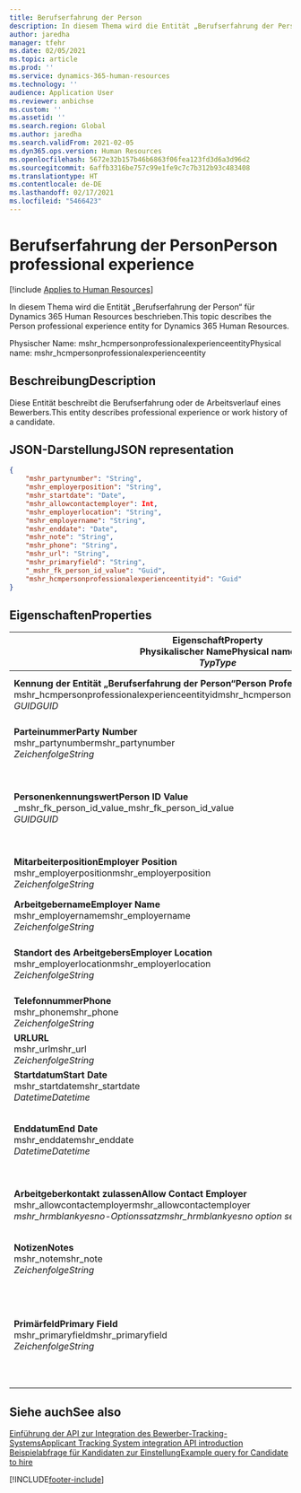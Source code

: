 ```yaml
---
title: Berufserfahrung der Person
description: In diesem Thema wird die Entität „Berufserfahrung der Person“ für Dynamics 365 Human Resources beschrieben.
author: jaredha
manager: tfehr
ms.date: 02/05/2021
ms.topic: article
ms.prod: ''
ms.service: dynamics-365-human-resources
ms.technology: ''
audience: Application User
ms.reviewer: anbichse
ms.custom: ''
ms.assetid: ''
ms.search.region: Global
ms.author: jaredha
ms.search.validFrom: 2021-02-05
ms.dyn365.ops.version: Human Resources
ms.openlocfilehash: 5672e32b157b46b6863f06fea123fd3d6a3d96d2
ms.sourcegitcommit: 6affb3316be757c99e1fe9c7c7b312b93c483408
ms.translationtype: HT
ms.contentlocale: de-DE
ms.lasthandoff: 02/17/2021
ms.locfileid: "5466423"
---
```

# <a name="person-professional-experience"></a><span data-ttu-id="8ed3c-103">Berufserfahrung der Person</span><span class="sxs-lookup"><span data-stu-id="8ed3c-103">Person professional experience</span></span>

[!include [Applies to Human Resources](../includes/applies-to-hr.md)]

<span data-ttu-id="8ed3c-104">In diesem Thema wird die Entität „Berufserfahrung der Person“ für Dynamics 365 Human Resources beschrieben.</span><span class="sxs-lookup"><span data-stu-id="8ed3c-104">This topic describes the Person professional experience entity for Dynamics 365 Human Resources.</span></span>

<span data-ttu-id="8ed3c-105">Physischer Name: mshr_hcmpersonprofessionalexperienceentity</span><span class="sxs-lookup"><span data-stu-id="8ed3c-105">Physical name: mshr_hcmpersonprofessionalexperienceentity</span></span>

## <a name="description"></a><span data-ttu-id="8ed3c-106">Beschreibung</span><span class="sxs-lookup"><span data-stu-id="8ed3c-106">Description</span></span>

<span data-ttu-id="8ed3c-107">Diese Entität beschreibt die Berufserfahrung oder de Arbeitsverlauf eines Bewerbers.</span><span class="sxs-lookup"><span data-stu-id="8ed3c-107">This entity describes professional experience or work history of a candidate.</span></span>

## <a name="json-representation"></a><span data-ttu-id="8ed3c-108">JSON-Darstellung</span><span class="sxs-lookup"><span data-stu-id="8ed3c-108">JSON representation</span></span>

```json
{
    "mshr_partynumber": "String",
    "mshr_employerposition": "String",
    "mshr_startdate": "Date",
    "mshr_allowcontactemployer": Int,
    "mshr_employerlocation": "String",
    "mshr_employername": "String",
    "mshr_enddate": "Date",
    "mshr_note": "String",
    "mshr_phone": "String",
    "mshr_url": "String",
    "mshr_primaryfield": "String",
    "_mshr_fk_person_id_value": "Guid",
    "mshr_hcmpersonprofessionalexperienceentityid": "Guid"
}
```

## <a name="properties"></a><span data-ttu-id="8ed3c-109">Eigenschaften</span><span class="sxs-lookup"><span data-stu-id="8ed3c-109">Properties</span></span>

| <span data-ttu-id="8ed3c-110">Eigenschaft</span><span class="sxs-lookup"><span data-stu-id="8ed3c-110">Property</span></span><br><span data-ttu-id="8ed3c-111">**Physikalischer Name**</span><span class="sxs-lookup"><span data-stu-id="8ed3c-111">**Physical name**</span></span><br><span data-ttu-id="8ed3c-112">**_Typ_**</span><span class="sxs-lookup"><span data-stu-id="8ed3c-112">**_Type_**</span></span> | <span data-ttu-id="8ed3c-113">Verwenden</span><span class="sxs-lookup"><span data-stu-id="8ed3c-113">Use</span></span> | <span data-ttu-id="8ed3c-114">Beschreibung</span><span class="sxs-lookup"><span data-stu-id="8ed3c-114">Description</span></span> |
| --- | --- | --- |
| <span data-ttu-id="8ed3c-115">**Kennung der Entität „Berufserfahrung der Person“**</span><span class="sxs-lookup"><span data-stu-id="8ed3c-115">**Person Professional Experience Entity ID**</span></span><br><span data-ttu-id="8ed3c-116">mshr_hcmpersonprofessionalexperienceentityid</span><span class="sxs-lookup"><span data-stu-id="8ed3c-116">mshr_hcmpersonprofessionalexperienceentityid</span></span><br><span data-ttu-id="8ed3c-117">*GUID*</span><span class="sxs-lookup"><span data-stu-id="8ed3c-117">*GUID*</span></span> | <span data-ttu-id="8ed3c-118">Schreibgeschützt</span><span class="sxs-lookup"><span data-stu-id="8ed3c-118">Read-only</span></span><br><span data-ttu-id="8ed3c-119">Erforderlich</span><span class="sxs-lookup"><span data-stu-id="8ed3c-119">Required</span></span> | <span data-ttu-id="8ed3c-120">Vom System generierter eindeutiger Bezeichner für den Entitätsdatensatz.</span><span class="sxs-lookup"><span data-stu-id="8ed3c-120">System-generated unique identifier for the entity record.</span></span> |
| <span data-ttu-id="8ed3c-121">**Parteinummer**</span><span class="sxs-lookup"><span data-stu-id="8ed3c-121">**Party Number**</span></span><br><span data-ttu-id="8ed3c-122">mshr_partynumber</span><span class="sxs-lookup"><span data-stu-id="8ed3c-122">mshr_partynumber</span></span><br><span data-ttu-id="8ed3c-123">*Zeichenfolge*</span><span class="sxs-lookup"><span data-stu-id="8ed3c-123">*String*</span></span> | <span data-ttu-id="8ed3c-124">Lesen/Schreiben</span><span class="sxs-lookup"><span data-stu-id="8ed3c-124">Read/write</span></span><br><span data-ttu-id="8ed3c-125">Erforderlich</span><span class="sxs-lookup"><span data-stu-id="8ed3c-125">Required</span></span> | <span data-ttu-id="8ed3c-126">Der eindeutige Bezeichner des Personendatensatzes für den Kandidaten.</span><span class="sxs-lookup"><span data-stu-id="8ed3c-126">Unique identifier of the person record for the candidate.</span></span> |
| <span data-ttu-id="8ed3c-127">**Personenkennungswert**</span><span class="sxs-lookup"><span data-stu-id="8ed3c-127">**Person ID Value**</span></span><br><span data-ttu-id="8ed3c-128">_mshr_fk_person_id_value</span><span class="sxs-lookup"><span data-stu-id="8ed3c-128">_mshr_fk_person_id_value</span></span><br><span data-ttu-id="8ed3c-129">*GUID*</span><span class="sxs-lookup"><span data-stu-id="8ed3c-129">*GUID*</span></span> | <span data-ttu-id="8ed3c-130">Schreibgeschützt</span><span class="sxs-lookup"><span data-stu-id="8ed3c-130">Read-only</span></span><br><span data-ttu-id="8ed3c-131">Erforderlich</span><span class="sxs-lookup"><span data-stu-id="8ed3c-131">Required</span></span><br><span data-ttu-id="8ed3c-132">Fremdschlüssel: mshr_dirpersonentityid von mshr_dirpersonentity</span><span class="sxs-lookup"><span data-stu-id="8ed3c-132">Foreign key: mshr_dirpersonentityid of mshr_dirpersonentity</span></span> | <span data-ttu-id="8ed3c-133">Vom System generierter eindeutiger Bezeichner des Personenentitätsdatensatzes.</span><span class="sxs-lookup"><span data-stu-id="8ed3c-133">System-generated unique identifier of the person entity record.</span></span> |
| <span data-ttu-id="8ed3c-134">**Mitarbeiterposition**</span><span class="sxs-lookup"><span data-stu-id="8ed3c-134">**Employer Position**</span></span><br><span data-ttu-id="8ed3c-135">mshr_employerposition</span><span class="sxs-lookup"><span data-stu-id="8ed3c-135">mshr_employerposition</span></span><br><span data-ttu-id="8ed3c-136">*Zeichenfolge*</span><span class="sxs-lookup"><span data-stu-id="8ed3c-136">*String*</span></span> | <span data-ttu-id="8ed3c-137">Lesen/Schreiben</span><span class="sxs-lookup"><span data-stu-id="8ed3c-137">Read/write</span></span><br><span data-ttu-id="8ed3c-138">Erforderlich</span><span class="sxs-lookup"><span data-stu-id="8ed3c-138">Required</span></span> | <span data-ttu-id="8ed3c-139">Der Positionstitel, den der Kandidat während seiner Beschäftigung innehat.</span><span class="sxs-lookup"><span data-stu-id="8ed3c-139">The position title held by the candidate while under employment.</span></span> |
| <span data-ttu-id="8ed3c-140">**Arbeitgebername**</span><span class="sxs-lookup"><span data-stu-id="8ed3c-140">**Employer Name**</span></span><br><span data-ttu-id="8ed3c-141">mshr_employername</span><span class="sxs-lookup"><span data-stu-id="8ed3c-141">mshr_employername</span></span><br><span data-ttu-id="8ed3c-142">*Zeichenfolge*</span><span class="sxs-lookup"><span data-stu-id="8ed3c-142">*String*</span></span> | <span data-ttu-id="8ed3c-143">Lesen/Schreiben</span><span class="sxs-lookup"><span data-stu-id="8ed3c-143">Read/write</span></span><br><span data-ttu-id="8ed3c-144">Erforderlich</span><span class="sxs-lookup"><span data-stu-id="8ed3c-144">Required</span></span> | <span data-ttu-id="8ed3c-145">Der Name des Arbeitgebers.</span><span class="sxs-lookup"><span data-stu-id="8ed3c-145">The name of the employer.</span></span> |
| <span data-ttu-id="8ed3c-146">**Standort des Arbeitgebers**</span><span class="sxs-lookup"><span data-stu-id="8ed3c-146">**Employer Location**</span></span><br><span data-ttu-id="8ed3c-147">mshr_employerlocation</span><span class="sxs-lookup"><span data-stu-id="8ed3c-147">mshr_employerlocation</span></span><br><span data-ttu-id="8ed3c-148">*Zeichenfolge*</span><span class="sxs-lookup"><span data-stu-id="8ed3c-148">*String*</span></span> | <span data-ttu-id="8ed3c-149">Lesen/Schreiben</span><span class="sxs-lookup"><span data-stu-id="8ed3c-149">Read/write</span></span><br><span data-ttu-id="8ed3c-150">Optional</span><span class="sxs-lookup"><span data-stu-id="8ed3c-150">Optional</span></span> | <span data-ttu-id="8ed3c-151">Der Standort des Arbeitgebers.</span><span class="sxs-lookup"><span data-stu-id="8ed3c-151">The employer’s location.</span></span> <span data-ttu-id="8ed3c-152">Maximale Länge: 60.</span><span class="sxs-lookup"><span data-stu-id="8ed3c-152">Max length: 60.</span></span> <span data-ttu-id="8ed3c-153">Kein bestimmtes Format definiert oder erforderlich.</span><span class="sxs-lookup"><span data-stu-id="8ed3c-153">No specific format defined or required.</span></span> |
| <span data-ttu-id="8ed3c-154">**Telefonnummer**</span><span class="sxs-lookup"><span data-stu-id="8ed3c-154">**Phone**</span></span><br><span data-ttu-id="8ed3c-155">mshr_phone</span><span class="sxs-lookup"><span data-stu-id="8ed3c-155">mshr_phone</span></span><br><span data-ttu-id="8ed3c-156">*Zeichenfolge*</span><span class="sxs-lookup"><span data-stu-id="8ed3c-156">*String*</span></span> | <span data-ttu-id="8ed3c-157">Lesen/Schreiben</span><span class="sxs-lookup"><span data-stu-id="8ed3c-157">Read/write</span></span><br><span data-ttu-id="8ed3c-158">Optional</span><span class="sxs-lookup"><span data-stu-id="8ed3c-158">Optional</span></span> | <span data-ttu-id="8ed3c-159">Die Telefonnummer des Arbeitgebers.</span><span class="sxs-lookup"><span data-stu-id="8ed3c-159">The employer’s phone number.</span></span> |
| <span data-ttu-id="8ed3c-160">**URL**</span><span class="sxs-lookup"><span data-stu-id="8ed3c-160">**URL**</span></span><br><span data-ttu-id="8ed3c-161">mshr_url</span><span class="sxs-lookup"><span data-stu-id="8ed3c-161">mshr_url</span></span><br><span data-ttu-id="8ed3c-162">*Zeichenfolge*</span><span class="sxs-lookup"><span data-stu-id="8ed3c-162">*String*</span></span> | <span data-ttu-id="8ed3c-163">Lesen/Schreiben</span><span class="sxs-lookup"><span data-stu-id="8ed3c-163">Read/write</span></span><br><span data-ttu-id="8ed3c-164">Optional</span><span class="sxs-lookup"><span data-stu-id="8ed3c-164">Optional</span></span> | <span data-ttu-id="8ed3c-165">Die URL der Website des Arbeitgebers.</span><span class="sxs-lookup"><span data-stu-id="8ed3c-165">The URL of the employer’s website.</span></span> |
| <span data-ttu-id="8ed3c-166">**Startdatum**</span><span class="sxs-lookup"><span data-stu-id="8ed3c-166">**Start Date**</span></span><br><span data-ttu-id="8ed3c-167">mshr_startdate</span><span class="sxs-lookup"><span data-stu-id="8ed3c-167">mshr_startdate</span></span><br><span data-ttu-id="8ed3c-168">*Datetime*</span><span class="sxs-lookup"><span data-stu-id="8ed3c-168">*Datetime*</span></span> | <span data-ttu-id="8ed3c-169">Lesen/Schreiben</span><span class="sxs-lookup"><span data-stu-id="8ed3c-169">Read/write</span></span><br><span data-ttu-id="8ed3c-170">Erforderlich</span><span class="sxs-lookup"><span data-stu-id="8ed3c-170">Required</span></span> | <span data-ttu-id="8ed3c-171">Das Startdatum der Anstellung des Kandidaten.</span><span class="sxs-lookup"><span data-stu-id="8ed3c-171">The start date of the candidate’s employment.</span></span> |
| <span data-ttu-id="8ed3c-172">**Enddatum**</span><span class="sxs-lookup"><span data-stu-id="8ed3c-172">**End Date**</span></span><br><span data-ttu-id="8ed3c-173">mshr_enddate</span><span class="sxs-lookup"><span data-stu-id="8ed3c-173">mshr_enddate</span></span><br><span data-ttu-id="8ed3c-174">*Datetime*</span><span class="sxs-lookup"><span data-stu-id="8ed3c-174">*Datetime*</span></span> | <span data-ttu-id="8ed3c-175">Lesen/Schreiben</span><span class="sxs-lookup"><span data-stu-id="8ed3c-175">Read/write</span></span><br><span data-ttu-id="8ed3c-176">Optional</span><span class="sxs-lookup"><span data-stu-id="8ed3c-176">Optional</span></span> | <span data-ttu-id="8ed3c-177">Das Enddatum der Anstellung des Kandidaten oder null, wenn der Kandidat noch hier beschäftigt ist.</span><span class="sxs-lookup"><span data-stu-id="8ed3c-177">The end date of the candidate’s employment, or null if the candidate is still employed here.</span></span> |
| <span data-ttu-id="8ed3c-178">**Arbeitgeberkontakt zulassen**</span><span class="sxs-lookup"><span data-stu-id="8ed3c-178">**Allow Contact Employer**</span></span><br><span data-ttu-id="8ed3c-179">mshr_allowcontactemployer</span><span class="sxs-lookup"><span data-stu-id="8ed3c-179">mshr_allowcontactemployer</span></span><br><span data-ttu-id="8ed3c-180">*mshr_hrmblankyesno-Optionssatz*</span><span class="sxs-lookup"><span data-stu-id="8ed3c-180">*mshr_hrmblankyesno option set*</span></span> | <span data-ttu-id="8ed3c-181">Lesen/Schreiben</span><span class="sxs-lookup"><span data-stu-id="8ed3c-181">Read/write</span></span><br><span data-ttu-id="8ed3c-182">Optional</span><span class="sxs-lookup"><span data-stu-id="8ed3c-182">Optional</span></span> | <span data-ttu-id="8ed3c-183">Gibt an, ob der Kandidat die Kontaktaufnahme mit dem vorherigen Arbeitgeber zulässt.</span><span class="sxs-lookup"><span data-stu-id="8ed3c-183">Signifies whether the candidate allows contacting the previous employer.</span></span> |
| <span data-ttu-id="8ed3c-184">**Notizen**</span><span class="sxs-lookup"><span data-stu-id="8ed3c-184">**Notes**</span></span><br><span data-ttu-id="8ed3c-185">mshr_note</span><span class="sxs-lookup"><span data-stu-id="8ed3c-185">mshr_note</span></span><br><span data-ttu-id="8ed3c-186">*Zeichenfolge*</span><span class="sxs-lookup"><span data-stu-id="8ed3c-186">*String*</span></span> | <span data-ttu-id="8ed3c-187">Lesen/Schreiben</span><span class="sxs-lookup"><span data-stu-id="8ed3c-187">Read/write</span></span><br><span data-ttu-id="8ed3c-188">Optional</span><span class="sxs-lookup"><span data-stu-id="8ed3c-188">Optional</span></span> | <span data-ttu-id="8ed3c-189">Hinweise zur Verwendung durch den Personalvermittler oder Einstellungsmanager.</span><span class="sxs-lookup"><span data-stu-id="8ed3c-189">Notes for use by the recruiter or hiring manager.</span></span> |
| <span data-ttu-id="8ed3c-190">**Primärfeld**</span><span class="sxs-lookup"><span data-stu-id="8ed3c-190">**Primary Field**</span></span><br><span data-ttu-id="8ed3c-191">mshr_primaryfield</span><span class="sxs-lookup"><span data-stu-id="8ed3c-191">mshr_primaryfield</span></span><br><span data-ttu-id="8ed3c-192">*Zeichenfolge*</span><span class="sxs-lookup"><span data-stu-id="8ed3c-192">*String*</span></span> | <span data-ttu-id="8ed3c-193">Schreibgeschützt</span><span class="sxs-lookup"><span data-stu-id="8ed3c-193">Read-only</span></span><br><span data-ttu-id="8ed3c-194">Erforderlich</span><span class="sxs-lookup"><span data-stu-id="8ed3c-194">Required</span></span> | <span data-ttu-id="8ed3c-195">Feld, das als ein primärer Bezeichner des Entitätsdatensatzes verwendet wird.</span><span class="sxs-lookup"><span data-stu-id="8ed3c-195">Field used as a primary identifier of the entity record.</span></span> <span data-ttu-id="8ed3c-196">Kombination aus Parteinummer, Startdatum, Arbeitgeberposition und Name des Arbeitgebers.</span><span class="sxs-lookup"><span data-stu-id="8ed3c-196">Combination of party number, start date, employer position, and employer name.</span></span> |

## <a name="see-also"></a><span data-ttu-id="8ed3c-197">Siehe auch</span><span class="sxs-lookup"><span data-stu-id="8ed3c-197">See also</span></span>

[<span data-ttu-id="8ed3c-198">Einführung der API zur Integration des Bewerber-Tracking-Systems</span><span class="sxs-lookup"><span data-stu-id="8ed3c-198">Applicant Tracking System integration API introduction</span></span>](hr-admin-integration-ats-api-introduction.md)<br>
[<span data-ttu-id="8ed3c-199">Beispielabfrage für Kandidaten zur Einstellung</span><span class="sxs-lookup"><span data-stu-id="8ed3c-199">Example query for Candidate to hire</span></span>](hr-admin-integration-ats-api-candidate-to-hire-example-query.md)



[!INCLUDE[footer-include](../includes/footer-banner.md)]
